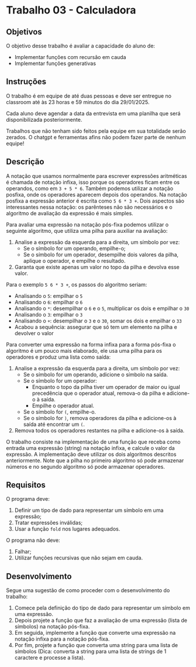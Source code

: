 
# Trabalho 03 - Calculadora

## Objetivos

O objetivo desse trabalho é avaliar a capacidade do aluno de:

- Implementar funções com recursão em cauda
- Implementar funções generativas

## Instruções

O trabalho é em equipe de até duas pessoas e deve ser entregue no classroom até às 23 horas e 59 minutos do dia 29/01/2025.

Cada aluno deve agendar a data da entrevista em uma planilha que será disponibilizada posteriormente.

Trabalhos que não tenham sido feitos pela equipe em sua totalidade serão zerados. O chatgpt e ferramentas afins não podem fazer parte de nenhum equipe!

## Descrição

A notação que usamos normalmente para escrever expressões aritméticas é chamada de notação infixa, isso porque os operadores ficam entre os operandos, como em `3 + 5 * 6`. Também podemos utilizar a notação posfixa, onde os operadores aparecem depois dos operandos. Na notação posfixa a expressão anterior é escrita como `5 6 * 3 +`. Dois aspectos são interessantes nessa notação: os parênteses não são necessários e o algoritmo de avaliação da expressão é mais simples.

Para avaliar uma expressão na notação pós-fixa podemos utilizar o seguinte algoritmo, que utiliza uma pilha para auxiliar na avaliação:

1. Analise a expressão da esquerda para a direita, um símbolo por vez:
    - Se o símbolo for um operando, empilhe-o;
    - Se o símbolo for um operador, desempilhe dois valores da pilha, aplique o operador, e empilhe o resultado.
2. Garanta que existe apenas um valor no topo da pilha e devolva esse valor.

Para o exemplo `5 6 * 3 +`, os passos do algoritmo seriam:

- Analisando o `5`: empilhar o `5`
- Analisando o `6`: empilhar o `6`
- Analisando o `*`: desempilhar o `6` e o `5`, multiplicar os dois e empilhar o `30`
- Analisando o `3`: empilhar o `3`
- Analisando o `+`: desempilhar o `3` e o `30`, somar os dois e empilhar o `33`
- Acabou a sequência: assegurar que só tem um elemento na pilha e devolver o valor

Para converter uma expressão na forma infixa para a forma pós-fixa o algoritmo é um pouco mais elaborado, ele usa uma pilha para os operadores e produz uma lista como saída:

1. Analise a expressão da esquerda para a direita, um símbolo por vez:
    - Se o símbolo for um operando, adicione o símbolo na saída.
    - Se o símbolo for um operador:
        - Enquanto o topo da pilha tiver um operador de maior ou igual precedência que o operador atual, remova-o da pilha e adicione-o à saída.
        - Empilhe o operador atual.
    - Se o símbolo for `(`, empilhe-o.
    - Se o símbolo for `)`, remova operadores da pilha e adicione-os à saída até encontrar um `(`.
2. Remova todos os operadores restantes na pilha e adicione-os à saída.

O trabalho consiste na implementação de uma função que receba como entrada uma expressão (string) na notação infixa, e calcule o valor da expressão. A implementação deve utilizar os dois algoritmos descritos anteriormente. Note que a pilha no primeiro algoritmo só pode armazenar números e no segundo algoritmo só pode armazenar operadores.

## Requisitos

O programa deve:

1. Definir um tipo de dado para representar um símbolo em uma expressão;
2. Tratar expressões inválidas;
3. Usar a função `fold` nos lugares adequados.

O programa não deve:

1. Falhar;
2. Utilizar funções recursivas que não sejam em cauda.

## Desenvolvimento

Segue uma sugestão de como proceder com o desenvolvimento do trabalho:

1. Comece pela definição do tipo de dado para representar um símbolo em uma expressão.
2. Depois projete a função que faz a avaliação de uma expressão (lista de símbolos) na notação pós-fixa.
3. Em seguida, implemente a função que converte uma expressão na notação infixa para a notação pós-fixa.
4. Por fim, projete a função que converta uma string para uma lista de símbolos (Dica: converta a string para uma lista de strings de 1 caractere e processe a lista).
